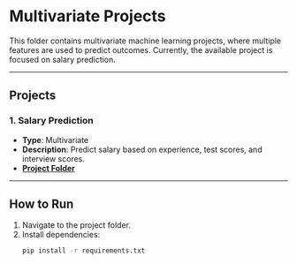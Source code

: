 # **Multivariate Projects**

This folder contains multivariate machine learning projects, where multiple features are used to predict outcomes. Currently, the available project is focused on salary prediction.

---

## **Projects**

### 1. **Salary Prediction**
- **Type**: Multivariate
- **Description**: Predict salary based on experience, test scores, and interview scores.
- **[Project Folder](./salary_prediction)**

---

## **How to Run**
1. Navigate to the project folder.
2. Install dependencies:  
   ```bash
   pip install -r requirements.txt

